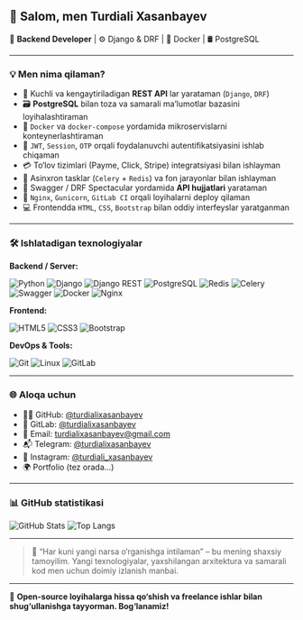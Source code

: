 ## 👋 Salom, men Turdiali Xasanbayev

🎯 **Backend Developer** | ⚙️ Django & DRF | 🐳 Docker | 🛢️ PostgreSQL

---

### 💡 Men nima qilaman?

- 🧱 Kuchli va kengaytiriladigan **REST API** lar yarataman (`Django`, `DRF`)
- 🗃️ **PostgreSQL** bilan toza va samarali ma’lumotlar bazasini loyihalashtiraman
- 🐳 `Docker` va `docker-compose` yordamida mikroservislarni konteynerlashtiraman
- 🔐 `JWT`, `Session`, `OTP` orqali foydalanuvchi autentifikatsiyasini ishlab chiqaman
- 💳 To‘lov tizimlari (Payme, Click, Stripe) integratsiyasi bilan ishlayman
- 🔁 Asinxron tasklar (`Celery` + `Redis`) va fon jarayonlar bilan ishlayman
- 📃 Swagger / DRF Spectacular yordamida **API hujjatlari** yarataman
- 🚀 `Nginx`, `Gunicorn`, `GitLab CI` orqali loyihalarni deploy qilaman
- 💻 Frontendda `HTML`, `CSS`, `Bootstrap` bilan oddiy interfeyslar yaratganman

---

### 🛠️ Ishlatadigan texnologiyalar

**Backend / Server:**

![Python](https://img.shields.io/badge/Python-3670A0?style=for-the-badge&logo=python&logoColor=fff)
![Django](https://img.shields.io/badge/Django-092E20?style=for-the-badge&logo=django&logoColor=fff)
![Django REST](https://img.shields.io/badge/DRF-ff1700?style=for-the-badge&logo=django&logoColor=white)
![PostgreSQL](https://img.shields.io/badge/PostgreSQL-4169E1?style=for-the-badge&logo=postgresql&logoColor=fff)
![Redis](https://img.shields.io/badge/Redis-DC382D?style=for-the-badge&logo=redis&logoColor=fff)
![Celery](https://img.shields.io/badge/Celery-%23378250?style=for-the-badge&logo=celery&logoColor=white)
![Swagger](https://img.shields.io/badge/Swagger-85EA2D?style=for-the-badge&logo=swagger&logoColor=000)
![Docker](https://img.shields.io/badge/Docker-2496ED?style=for-the-badge&logo=docker&logoColor=fff)
![Nginx](https://img.shields.io/badge/Nginx-009639?style=for-the-badge&logo=nginx&logoColor=fff)

**Frontend:**

![HTML5](https://img.shields.io/badge/HTML5-E34F26?style=for-the-badge&logo=html5&logoColor=fff)
![CSS3](https://img.shields.io/badge/CSS3-1572B6?style=for-the-badge&logo=css3&logoColor=fff)
![Bootstrap](https://img.shields.io/badge/Bootstrap-7952B3?style=for-the-badge&logo=bootstrap&logoColor=fff)

**DevOps & Tools:**

![Git](https://img.shields.io/badge/Git-F05032?style=for-the-badge&logo=git&logoColor=fff)
![Linux](https://img.shields.io/badge/Linux-FCC624?style=for-the-badge&logo=linux&logoColor=000)
![GitLab](https://img.shields.io/badge/GitLab-FC6D26?style=for-the-badge&logo=gitlab&logoColor=fff)

---

### 🌐 Aloqa uchun

- 🧑‍💻 GitHub: [@turdialixasanbayev](https://github.com/turdialixasanbayev)
- 🦊 GitLab: [@turdialixasanbayev](https://gitlab.com/turdialixasanbayev)
- 📧 Email: turdialixasanbayev@gmail.com
- 📬 Telegram: [@turdialixasanbayev](https://t.me/turdialixasanbayev)
- 📸 Instagram: [@turdiali_xasanbayev](https://instagram.com/turdiali_xasanbayev)
- 🌍 Portfolio (tez orada...)

---

### 📊 GitHub statistikasi

![GitHub Stats](https://github-readme-stats.vercel.app/api?username=turdialixasanbayev&show_icons=true&theme=github_dark&hide=contribs)
![Top Langs](https://github-readme-stats.vercel.app/api/top-langs/?username=turdialixasanbayev&layout=compact&theme=github_dark)

---

> 📌 “Har kuni yangi narsa o‘rganishga intilaman” – bu mening shaxsiy tamoyilim. Yangi texnologiyalar, yaxshilangan arxitektura va samarali kod men uchun doimiy izlanish manbai.

---

🔔 **Open-source loyihalarga hissa qo‘shish va freelance ishlar bilan shug‘ullanishga tayyorman. Bog‘lanamiz!**
